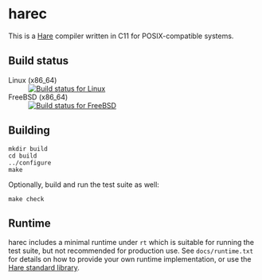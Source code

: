 # harec

This is a [Hare](https://harelang.org) compiler written in C11 for
POSIX-compatible systems.

## Build status

<dl>
  <dt>Linux (x86_64)</dt><dd><a href="https://builds.sr.ht/~sircmpwn/harec/commits/alpine.yml"><img src="https://builds.sr.ht/~sircmpwn/harec/commits/alpine.yml.svg" alt="Build status for Linux" /></a></dd>
  <dt>FreeBSD (x86_64)</dt><dd><a href="https://builds.sr.ht/~sircmpwn/harec/commits/freebsd.yml"><img src="https://builds.sr.ht/~sircmpwn/harec/commits/freebsd.yml.svg" alt="Build status for FreeBSD" /></a></dd>
</dl>

## Building

```
mkdir build
cd build
../configure
make
```

Optionally, build and run the test suite as well:

```
make check
```

## Runtime

harec includes a minimal runtime under `rt` which is suitable for running the
test suite, but not recommended for production use. See `docs/runtime.txt` for
details on how to provide your own runtime implementation, or use the [Hare
standard library](https://git.sr.ht/~sircmpwn/hare).

